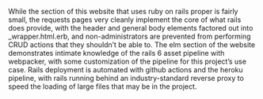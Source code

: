 While the section of this website that uses ruby on rails proper is fairly small, the requests pages very cleanly implement the core of what rails does provide, with the header and general body elements factored out into _wrapper.html.erb, and non-administrators are prevented from performing CRUD actions that they shouldn’t be able to. The elm section of the website demonstrates intimate knowledge of the rails 6 asset pipeline with webpacker, with some customization of the pipeline for this project’s use case. Rails deployment is automated with github actions and the heroku pipeline, with rails running behind an industry-standard reverse proxy to speed the loading of large files that may be in the project.
